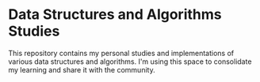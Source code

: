 # Data Structures and Algorithms Studies

This repository contains my personal studies and implementations of various data structures and algorithms. I'm using this space to consolidate my learning and share it with the community.
